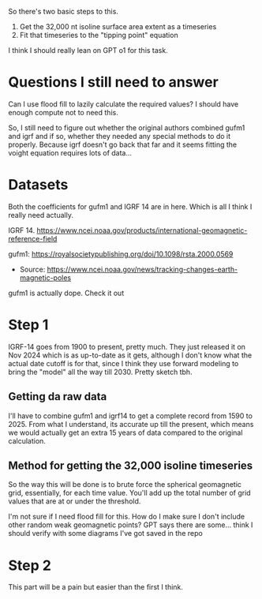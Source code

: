 So there's two basic steps to this.

1. Get the 32,000 nt isoline surface area extent as a timeseries
2. Fit that timeseries to the "tipping point" equation

I think I should really lean on GPT o1 for this task.

# Questions I still need to answer

Can I use flood fill to lazily calculate the required values? I should have enough compute not to need this.

So, I still need to figure out whether the original authors combined gufm1 and igrf and if so, whether they needed any special methods to do it properly. Because igrf doesn't go back that far and it seems fitting the voight equation requires lots of data...

# Datasets

Both the coefficients for gufm1 and IGRF 14 are in here. Which is all I think I really need actually.

IGRF 14. https://www.ncei.noaa.gov/products/international-geomagnetic-reference-field

gufm1: https://royalsocietypublishing.org/doi/10.1098/rsta.2000.0569
- Source: https://www.ncei.noaa.gov/news/tracking-changes-earth-magnetic-poles

gufm1 is actually dope. Check it out

# Step 1

IGRF-14 goes from 1900 to present, pretty much. They just released it on Nov 2024 which is as up-to-date as it gets, although I don't know what the actual date cutoff is for that, since I think they use forward modeling to bring the "model" all the way till 2030. Pretty sketch tbh.

## Getting da raw data

I'll have to combine gufm1 and igrf14 to get a complete record from 1590 to 2025. From what I understand, its accurate up till the present, which means we would actually get an extra 15 years of data compared to the original calculation.

## Method for getting the 32,000 isoline timeseries

So the way this will be done is to brute force the spherical geomagnetic grid, essentially, for each time value. You'll add up the total number of grid values that are at or under the threshold.

I'm not sure if I need flood fill for this. How do I make sure I don't include other random weak geomagnetic points? GPT says there are some... think I should verify with some diagrams I've got saved in the repo

# Step 2

This part will be a pain but easier than the first I think.
